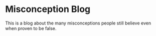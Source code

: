 # Misconception Blog

This is a blog about the many misconceptions people still believe even when proven to be false.
